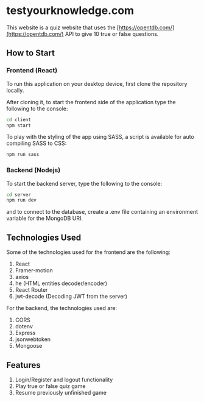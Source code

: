 # testyourknowledge.com

This website is a quiz website that uses the [https://opentdb.com/](https://opentdb.com/) API to give 10 true or false questions.

## How to Start

### Frontend (React)

To run this application on your desktop device, first clone the repository locally.

After cloning it, to start the frontend side of the application type the following to the console:

```bash
cd client
npm start
```

To play with the styling of the app using SASS, a script is available for auto compiling SASS to CSS:

```bash
npm run sass
```

### Backend (Nodejs)

To start the backend server, type the following to the console:

```bash
cd server
npm run dev
```

and to connect to the database, create a .env file containing an environment variable for the MongoDB URI.

## Technologies Used

Some of the technologies used for the frontend are the following:

1. React
2. Framer-motion
3. axios
4. he (HTML entities decoder/encoder)
5. React Router
6. jwt-decode (Decoding JWT from the server)

For the backend, the technologies used are:

1. CORS
2. dotenv
3. Express
4. jsonwebtoken
5. Mongoose

## Features

1. Login/Register and logout functionality
2. Play true or false quiz game
3. Resume previously unfinished game
